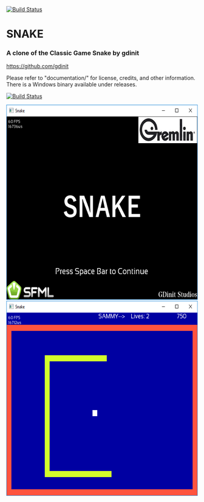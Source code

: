 [![Build Status](http://jenkins.kzalloc.org/buildStatus/icon?style=plastic&job=02-snake)](http://jenkins.kzalloc.org/job/02-snake/)
# SNAKE
### A clone of the Classic Game Snake by gdinit
https://github.com/gdinit

Please refer to "documentation/" for license, credits, and other information.
There is a Windows binary available under releases.

[![Build Status](http://jenkins.kzalloc.org/buildStatus/icon?job=02-snake)](http://jenkins.kzalloc.org/job/02-snake)

<img src="extras/github_readme_screenshots/title.png" height="512" alt="TitleScreenshot"/>

<img src="extras/github_readme_screenshots/gameplay.png" height="512" alt="GameplayScreenshot"/> 

